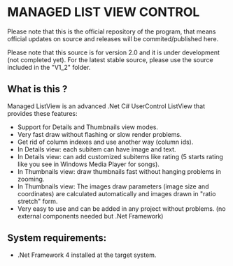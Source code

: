 # MANAGED LIST VIEW CONTROL
Please note that this is the official repository of the program, that means official updates on source and releases will be commited/published here.

Please note that this source is for version 2.0 and it is under development (not completed yet). 
For the latest stable source, please use the source included in the "V1_2" folder.

## What is this ? 
Managed ListView is an advanced .Net C# UserControl ListView that provides these features: 
- Support for Details and Thumbnails view modes. 
- Very fast draw without flashing or slow render problems. 
- Get rid of column indexes and use another way (column ids). 
- In Details view: each subitem can have image and text. 
- In Details view: can add customized subitems like rating (5 starts rating like you see in Windows Media Player for songs). 
- In Thumbnails view: draw thumbnails fast without hanging problems in zooming. 
- In Thumbnails view: The images draw parameters (image size and coordinates) are calculated automatically and images drawn in "ratio stretch" form. 
- Very easy to use and can be added in any project without problems. (no external components needed but .Net Framework)

## System requirements: 
- .Net Framework 4 installed at the target system.
